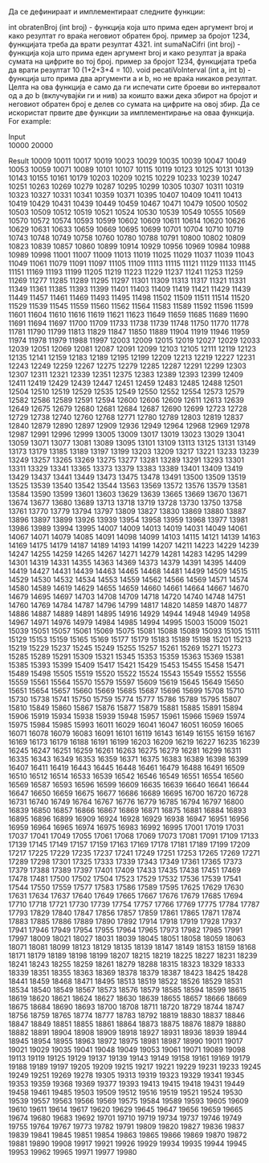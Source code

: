 Да се дефинираат и имплементираат следните функции:

int obratenBroj (int broj) - функција која што прима еден аргумент broj и како резултат го враќа неговиот обратен број.
пример за бројот 1234, функцијата треба да врати резултат 4321.
int sumaNaCifri (int broj) - функција која што прима еден аргумент broj и како резултат ја враќа сумата на цифрите во тој број.
пример за бројот 1234, функцијата треба да врати резултат 10 (1+2+3+4 = 10).
void pecatiVoInterval (int a, int b) - функција што прима два аргументи a и b, но не враќа никаков резултат. Целта на ова функција е само да ги испечати сите броеви во интервалот од а до b (вклучувајќи ги и нив) за коишто важи дека збирот на бројот и неговиот обратен број е делев со сумата на цифрите на овој збир. Да се искористат првите две функции за имплементирање на оваа функција.
For example:

Input	
10000 20000

Result
10009
10011
10017
10019
10023
10029
10035
10039
10047
10049
10053
10059
10071
10089
10101
10107
10115
10119
10123
10125
10131
10139
10143
10155
10161
10179
10203
10209
10215
10229
10233
10239
10247
10251
10263
10269
10279
10287
10295
10299
10305
10307
10311
10319
10323
10327
10331
10341
10359
10371
10395
10407
10409
10411
10413
10419
10429
10431
10439
10449
10459
10467
10471
10479
10500
10502
10503
10509
10512
10519
10521
10524
10530
10539
10549
10555
10569
10570
10572
10574
10593
10599
10602
10609
10611
10614
10620
10626
10629
10631
10633
10659
10669
10695
10699
10701
10704
10710
10719
10743
10748
10749
10758
10760
10780
10788
10791
10800
10802
10809
10823
10839
10857
10860
10899
10914
10929
10956
10969
10984
10988
10989
10998
11001
11007
11009
11013
11019
11025
11029
11037
11039
11043
11049
11061
11079
11091
11097
11105
11109
11113
11115
11121
11129
11133
11145
11151
11169
11193
11199
11205
11219
11223
11229
11237
11241
11253
11259
11269
11277
11285
11289
11295
11297
11301
11309
11313
11317
11321
11331
11349
11361
11385
11393
11399
11401
11403
11409
11419
11421
11429
11439
11449
11457
11461
11469
11493
11495
11498
11502
11509
11511
11514
11520
11529
11539
11545
11559
11560
11562
11564
11583
11589
11592
11596
11599
11601
11604
11610
11616
11619
11621
11623
11649
11659
11685
11689
11690
11691
11694
11697
11700
11709
11733
11738
11739
11748
11750
11770
11778
11781
11790
11799
11813
11829
11847
11850
11889
11904
11919
11946
11959
11974
11978
11979
11988
11997
12003
12009
12015
12019
12027
12029
12033
12039
12051
12069
12081
12087
12091
12099
12103
12105
12111
12119
12123
12135
12141
12159
12183
12189
12195
12199
12209
12213
12219
12227
12231
12243
12249
12259
12267
12275
12279
12285
12287
12291
12299
12303
12307
12311
12321
12339
12351
12375
12383
12389
12393
12399
12409
12411
12419
12429
12439
12447
12451
12459
12483
12485
12488
12501
12504
12510
12519
12529
12535
12549
12550
12552
12554
12573
12579
12582
12586
12589
12591
12594
12600
12606
12609
12611
12613
12639
12649
12675
12679
12680
12681
12684
12687
12690
12699
12723
12728
12729
12738
12740
12760
12768
12771
12780
12789
12803
12819
12837
12840
12879
12890
12897
12909
12936
12949
12964
12968
12969
12978
12987
12991
12996
12999
13005
13009
13017
13019
13023
13029
13041
13059
13071
13077
13081
13089
13095
13101
13109
13113
13125
13131
13149
13173
13179
13185
13189
13197
13199
13203
13209
13217
13221
13233
13239
13249
13257
13265
13269
13275
13277
13281
13289
13291
13293
13301
13311
13329
13341
13365
13373
13379
13383
13389
13401
13409
13419
13429
13437
13441
13449
13473
13475
13478
13491
13500
13509
13519
13525
13539
13540
13542
13544
13563
13569
13572
13576
13579
13581
13584
13590
13599
13601
13603
13629
13639
13665
13669
13670
13671
13674
13677
13680
13689
13713
13718
13719
13728
13730
13750
13758
13761
13770
13779
13794
13797
13809
13827
13830
13869
13880
13887
13896
13897
13899
13926
13939
13954
13958
13959
13968
13977
13981
13986
13989
13994
13995
14007
14009
14013
14019
14031
14049
14061
14067
14071
14079
14085
14091
14098
14099
14103
14115
14121
14139
14163
14169
14175
14179
14187
14189
14193
14199
14207
14211
14223
14229
14239
14247
14255
14259
14265
14267
14271
14279
14281
14283
14295
14299
14301
14319
14331
14355
14363
14369
14373
14379
14391
14395
14409
14419
14427
14431
14439
14463
14465
14468
14481
14499
14509
14515
14529
14530
14532
14534
14553
14559
14562
14566
14569
14571
14574
14580
14589
14619
14629
14655
14659
14660
14661
14664
14667
14670
14679
14695
14697
14703
14708
14709
14718
14720
14740
14748
14751
14760
14769
14784
14787
14796
14799
14817
14820
14859
14870
14877
14886
14887
14889
14891
14895
14916
14929
14944
14948
14949
14958
14967
14971
14976
14979
14984
14985
14994
14995
15003
15009
15021
15039
15051
15057
15061
15069
15075
15081
15088
15089
15093
15105
15111
15129
15153
15159
15165
15169
15177
15179
15183
15189
15198
15201
15213
15219
15229
15237
15245
15249
15255
15257
15261
15269
15271
15273
15285
15289
15291
15309
15321
15345
15353
15359
15363
15369
15381
15385
15393
15399
15409
15417
15421
15429
15453
15455
15458
15471
15489
15498
15505
15519
15520
15522
15524
15543
15549
15552
15556
15559
15561
15564
15570
15579
15597
15609
15619
15645
15649
15650
15651
15654
15657
15660
15669
15685
15687
15696
15699
15708
15710
15730
15738
15741
15750
15759
15774
15777
15786
15789
15795
15807
15810
15849
15860
15867
15876
15877
15879
15881
15885
15891
15894
15906
15919
15934
15938
15939
15948
15957
15961
15966
15969
15974
15975
15984
15985
15993
16011
16029
16041
16047
16051
16059
16065
16071
16078
16079
16083
16091
16101
16119
16143
16149
16155
16159
16167
16169
16173
16179
16188
16191
16199
16203
16209
16219
16227
16235
16239
16245
16247
16251
16259
16261
16263
16275
16279
16281
16299
16311
16335
16343
16349
16353
16359
16371
16375
16383
16389
16398
16399
16407
16411
16419
16443
16445
16448
16461
16479
16488
16491
16509
16510
16512
16514
16533
16539
16542
16546
16549
16551
16554
16560
16569
16587
16593
16596
16599
16609
16635
16639
16640
16641
16644
16647
16650
16659
16675
16677
16686
16689
16695
16700
16720
16728
16731
16740
16749
16764
16767
16776
16779
16785
16794
16797
16800
16839
16850
16857
16866
16867
16869
16871
16875
16881
16884
16893
16895
16896
16899
16909
16924
16928
16929
16938
16947
16951
16956
16959
16964
16965
16974
16975
16983
16992
16995
17001
17019
17031
17037
17041
17049
17055
17061
17068
17069
17073
17081
17091
17109
17133
17139
17145
17149
17157
17159
17163
17169
17178
17181
17189
17199
17209
17217
17225
17229
17235
17237
17241
17249
17251
17253
17265
17269
17271
17289
17298
17301
17325
17333
17339
17343
17349
17361
17365
17373
17379
17388
17389
17397
17401
17409
17433
17435
17438
17451
17469
17478
17481
17500
17502
17504
17523
17529
17532
17536
17539
17541
17544
17550
17559
17577
17583
17586
17589
17595
17625
17629
17630
17631
17634
17637
17640
17649
17665
17667
17676
17679
17685
17694
17710
17718
17721
17730
17739
17754
17757
17766
17769
17775
17784
17787
17793
17829
17840
17847
17856
17857
17859
17861
17865
17871
17874
17883
17885
17886
17889
17890
17892
17914
17918
17919
17928
17937
17941
17946
17949
17954
17955
17964
17965
17973
17982
17985
17991
17997
18009
18021
18027
18031
18039
18045
18051
18058
18059
18063
18071
18081
18099
18123
18129
18135
18139
18147
18149
18153
18159
18168
18171
18179
18189
18198
18199
18207
18215
18219
18225
18227
18231
18239
18241
18243
18255
18259
18261
18279
18288
18315
18323
18329
18333
18339
18351
18355
18363
18369
18378
18379
18387
18423
18425
18428
18441
18459
18468
18471
18495
18513
18519
18522
18526
18529
18531
18534
18540
18549
18567
18573
18576
18579
18585
18594
18599
18615
18619
18620
18621
18624
18627
18630
18639
18655
18657
18666
18669
18675
18684
18690
18693
18700
18708
18711
18720
18729
18744
18747
18756
18759
18765
18774
18777
18783
18792
18819
18830
18837
18846
18847
18849
18851
18855
18861
18864
18873
18875
18876
18879
18880
18882
18891
18904
18908
18909
18918
18927
18931
18936
18939
18944
18945
18954
18955
18963
18972
18975
18981
18987
18990
19011
19017
19021
19029
19035
19041
19048
19049
19053
19061
19071
19089
19098
19113
19119
19125
19129
19137
19139
19143
19149
19158
19161
19169
19179
19188
19189
19197
19205
19209
19215
19217
19221
19229
19231
19233
19245
19249
19251
19269
19278
19305
19313
19319
19323
19329
19341
19345
19353
19359
19368
19369
19377
19393
19413
19415
19418
19431
19449
19458
19461
19485
19503
19509
19512
19516
19519
19521
19524
19530
19539
19557
19563
19566
19569
19575
19584
19589
19593
19605
19609
19610
19611
19614
19617
19620
19629
19645
19647
19656
19659
19665
19674
19680
19683
19692
19701
19710
19719
19734
19737
19746
19749
19755
19764
19767
19773
19782
19791
19809
19820
19827
19836
19837
19839
19841
19845
19851
19854
19863
19865
19866
19869
19870
19872
19881
19890
19908
19917
19921
19926
19929
19934
19935
19944
19945
19953
19962
19965
19971
19977
19980
